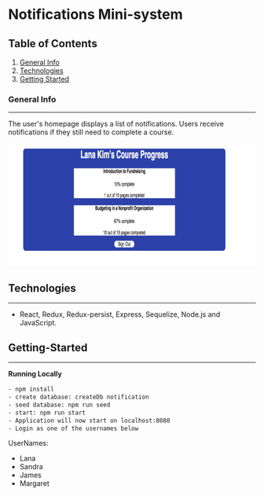 # Notifications Mini-system

## Table of Contents

1.  [General Info](#general-info)
2.  [Technologies](#technologies)
3.  [Getting Started](#Getting-Started)

### General Info

---

The user's homepage displays a list of notifications. Users receive notifications if they still need to complete a course.

<img src="./public/homepage.png" alt="product screenshot" height="250">

## Technologies

---

- React, Redux, Redux-persist, Express, Sequelize, Node.js and JavaScript.

## Getting-Started

---

**Running Locally**

    - npm install
    - create database: createDb notification
    - seed database: npm run seed
    - start: npm run start
    - Application will now start on localhost:8080
    - Login as one of the usernames below

UserNames:

- Lana
- Sandra
- James
- Margaret
